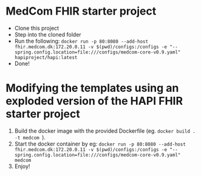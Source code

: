 # MedCom FHIR starter project


* Clone this project
* Step into the cloned folder
* Run the following: `docker run -p 80:8080 --add-host fhir.medcom.dk:172.20.0.11 -v $(pwd)/configs:/configs -e "--spring.config.location=file:///configs/medcom-core-v0.9.yaml" hapiproject/hapi:latest`
* Done!




# Modifying the templates using an exploded version of the HAPI FHIR starter project

1) Build the docker image with the provided Dockerfile (eg. ```docker build . -t medcom ```).
2) Start the docker container by eg: ```docker run -p 80:8080 --add-host fhir.medcom.dk:172.20.0.11 -v $(pwd)/configs:/configs -e "--spring.config.location=file:///configs/medcom-core-v0.9.yaml" medcom```
3) Enjoy!
